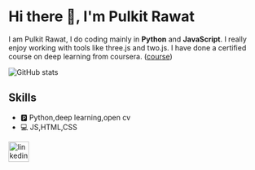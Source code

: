 # Hi there 👋, I'm Pulkit Rawat

I am Pulkit Rawat, I do coding mainly in **Python** and **JavaScript**. I really enjoy working with tools like three.js and two.js. I have done a certified course on deep learning from coursera. ([course](https://coursera.org/share/2d225ba7a627a21c52e7722620417d19))

![GitHub stats](https://github-readme-stats.vercel.app/api?username=PulkitRawat&show_icons=true)  
## Skills 
* 🅿️ Python,deep learning,open cv
* 💻 JS,HTML,CSS

[<img src='https://cdn.jsdelivr.net/npm/simple-icons@3.0.1/icons/linkedin.svg' alt='linkedin' height='40'>](https://www.linkedin.com/in/pulkit-rawat-ba554b26a/)  


